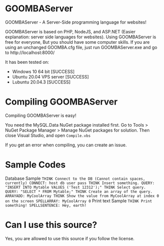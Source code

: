 # GOOMBAServer
GOOMBAServer - A Server-Side programming language for websites!

GOOMBAServer is based on PHP, NodeJS, and ASP.NET (Easier explanation: server side languages for websites).
Using GOOMBAServer is free for everyone, But you should have some computer skills.
If you are using an unchanged GOOMBA.cfg file, just run GOOMBAServer.exe and go to http://localhost:8000/

It has been tested on:
- Windows 10 64 bit                  [SUCCESS]
- Ubuntu 20.04 VPS server            [SUCCESS]
- Lubuntu 20.04.3                    [SUCCESS]

# Compiling GOOMBAServer
Compiling GOOMBAServer is easy!

You need the MySQL.Data NuGet package installed first.
Go to Tools > NuGet Package Manager > Manage NuGet packages for solution.
Then close Visual Studio, and open `Compile.vbs`

If you get an error when compiling, you can create an issue.

# Sample Codes
Database Sample
`THINK Connect to the DB (Cannot contain spaces, currently)
CONNECT: host db user pass
THINK Insert something.
QUERY: "INSERT INTO Mytable VALUES ('Test 12312');"
THINK Select query.
QUERY: "SELECT * FROM Mytable;"
THINK Create an array of the query.
ARRAYADD: MyCoolArray
THINK Show the value from MyCoolArray at index 0 on the screen
SPELLARRAY: MyCoolArray 0`
Print text Sample
`THINK Print something!
SPELLSENTENCE: Hey, earth!`

# Can I use this source?
Yes, you are allowed to use this source if you follow the license.
